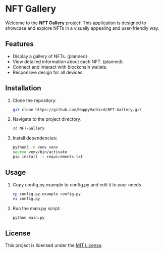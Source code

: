 # NFT Gallery

Welcome to the **NFT Gallery** project! This application is designed to showcase and explore NFTs in a visually appealing and user-friendly way.

## Features

- Display a gallery of NFTs. (planned)
- View detailed information about each NFT. (planned)
- Connect and interact with blockchain wallets.
- Responsive design for all devices.

## Installation

1. Clone the repository:
    ```bash
    git clone https://github.com/HappyWarbird/NFT-Gallery.git
    ```
2. Navigate to the project directory:
    ```bash
    cd NFT-Gallery
    ```
3. Install dependencies:
    ```bash
    python3 -m venv venv
    source venv/bin/activate
    pip install -r requirements.txt
    ```

## Usage

1. Copy config.py.example to config.py and edit it to your needs
    ```bash
    cp config.py.example config.py
    vi config.py
    ```

2. Run the main.py script:
    ```bash
    python main.py
    ```


## License

This project is licensed under the [MIT License](LICENSE).
